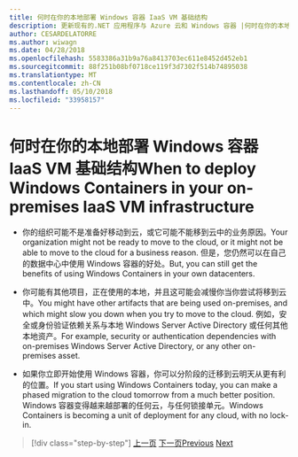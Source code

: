 ```yaml
---
title: 何时在你的本地部署 Windows 容器 IaaS VM 基础结构
description: 更新现有的.NET 应用程序与 Azure 云和 Windows 容器 |何时在你的本地部署 Windows 容器 IaaS VM 基础结构
author: CESARDELATORRE
ms.author: wiwagn
ms.date: 04/28/2018
ms.openlocfilehash: 5583386a31b9a76a8413703ec611e8452d452eb1
ms.sourcegitcommit: 88f251b08bf0718ce119f3d7302f514b74895038
ms.translationtype: MT
ms.contentlocale: zh-CN
ms.lasthandoff: 05/10/2018
ms.locfileid: "33958157"
---
```

# <a name="when-to-deploy-windows-containers-in-your-on-premises-iaas-vm-infrastructure"></a><span data-ttu-id="df39b-103">何时在你的本地部署 Windows 容器 IaaS VM 基础结构</span><span class="sxs-lookup"><span data-stu-id="df39b-103">When to deploy Windows Containers in your on-premises IaaS VM infrastructure</span></span>

-   <span data-ttu-id="df39b-104">你的组织可能不是准备好移动到云，或它可能不能移到云中的业务原因。</span><span class="sxs-lookup"><span data-stu-id="df39b-104">Your organization might not be ready to move to the cloud, or it might not be able to move to the cloud for a business reason.</span></span> <span data-ttu-id="df39b-105">但是，您仍然可以在自己的数据中心中使用 Windows 容器的好处。</span><span class="sxs-lookup"><span data-stu-id="df39b-105">But, you can still get the benefits of using Windows Containers in your own datacenters.</span></span>

-   <span data-ttu-id="df39b-106">你可能有其他项目，正在使用的本地，并且这可能会减慢你当你尝试将移到云中。</span><span class="sxs-lookup"><span data-stu-id="df39b-106">You might have other artifacts that are being used on-premises, and which might slow you down when you try to move to the cloud.</span></span> <span data-ttu-id="df39b-107">例如，安全或身份验证依赖关系与本地 Windows Server Active Directory 或任何其他本地资产。</span><span class="sxs-lookup"><span data-stu-id="df39b-107">For example, security or authentication dependencies with on-premises Windows Server Active Directory, or any other on-premises asset.</span></span>

-   <span data-ttu-id="df39b-108">如果你立即开始使用 Windows 容器，你可以分阶段的迁移到云明天从更有利的位置。</span><span class="sxs-lookup"><span data-stu-id="df39b-108">If you start using Windows Containers today, you can make a phased migration to the cloud tomorrow from a much better position.</span></span> <span data-ttu-id="df39b-109">Windows 容器变得越来越部署的任何云，与任何锁接单元。</span><span class="sxs-lookup"><span data-stu-id="df39b-109">Windows Containers is becoming a unit of deployment for any cloud, with no lock-in.</span></span>

>[!div class="step-by-step"]
<span data-ttu-id="df39b-110">[上一页](when-not-to-deploy-to-windows-containers.md)
[下一页](when-to-deploy-windows-containers-to-azure-vms-iaas-cloud.md)</span><span class="sxs-lookup"><span data-stu-id="df39b-110">[Previous](when-not-to-deploy-to-windows-containers.md)
[Next](when-to-deploy-windows-containers-to-azure-vms-iaas-cloud.md)</span></span>
